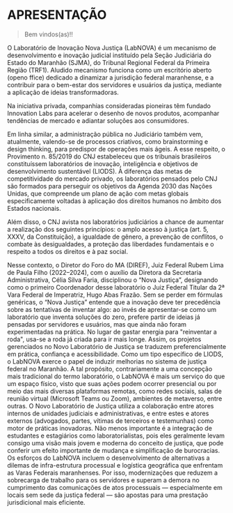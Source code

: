 # APRESENTAÇÃO
> Bem vindos(as)!!

O Laboratório de Inovação Nova Justiça (LabNOVA) é um mecanismo de desenvolvimento e inovação judicial instituído pela Seção Judiciária do Estado do Maranhão (SJMA), do Tribunal Regional Federal da Primeira Região (TRF1). Aludido mecanismo funciona como um escritório aberto (openo ffice) dedicado a dinamizar a jurisdição federal maranhense, e a contribuir para o bem-estar dos servidores e usuários da justiça, mediante a aplicação de ideias transformadoras.

Na iniciativa privada, companhias consideradas pioneiras têm fundado Innovation Labs para acelerar o desenho de novos produtos, acompanhar tendências de mercado e adiantar soluções aos consumidores.

Em linha similar, a administração pública no Judiciário também vem, atualmente, valendo-se de processos criativos, como brainstorming e design thinking, para predispor de operações mais ágeis. A esse respeito, o Provimento n. 85/2019 do CNJ estabeleceu que os tribunais brasileiros constituíssem laboratórios de inovação, inteligência e objetivos de desenvolvimento sustentável (LIODS). À diferença das metas de competitividade do mercado privado, os laboratórios pensados pelo CNJ são formados para perseguir os objetivos da Agenda 2030 das Nações Unidas, que compreende um plano de ação com metas globais especificamente voltadas à aplicação dos direitos humanos no âmbito dos Estados nacionais.

Além disso, o CNJ avista nos laboratórios judiciários a chance de aumentar a realização dos seguintes princípios: o amplo acesso à justiça (art. 5, XXXV, da Constituição), a igualdade de gênero, a prevenção de conflitos, o combate às desigualdades, a proteção das liberdades fundamentais e o respeito a todos os direitos e à paz social.

Nesse contexto, o Diretor do Foro do MA (DIREF), Juiz Federal Rubem Lima de Paula Filho (2022–2024), com o auxílio da Diretora da Secretaria Administrativa, Célia Silva Faria, disciplinou o “Nova Justiça”, designando como o primeiro Coordenador desse laboratório o Juiz Federal Titular da 2ª Vara Federal de Imperatriz, Hugo Abas Frazão.
Sem se perder em fórmulas genéricas, o “Nova Justiça” entende que a inovação deve ter precedência sobre as tentativas de inventar algo: ao invés de apresentar-se como um laboratório que inventa soluções do zero, prefere partir de ideias já pensadas por servidores e usuários, mas que ainda não foram experimentadas na prática. No lugar de gastar energia para "reinventar a roda", usa-se a roda já criada para ir mais longe. Assim, os projetos gerenciados no Novo Laboratório de Justiça se traduzem preferencialmente em prática, confiança e acessibilidade.
Como um tipo específico de LIODS, o LabNOVA exerce o papel de induzir melhorias no sistema de justiça federal no Maranhão. A tal propósito, contrariamente a uma concepção mais tradicional do termo laboratório, o LabNOVA é mais um serviço do que um espaço físico, visto que suas ações podem ocorrer presencial ou por meio das mais diversas plataformas remotas, como redes sociais, salas de reunião virtual (Microsoft Teams ou Zoom), ambientes de metaverso, entre outras.
O Novo Laboratório de Justiça utiliza a colaboração entre atores internos de unidades judiciais e administrativas, e entre estes e atores externos (advogados, partes, vítimas de terceiros e testemunhas) como motor de práticas inovadoras. Não menos importante é a integração de estudantes e estagiários como laboratorialistas, pois eles geralmente levam consigo uma visão mais jovem e moderna do conceito de justiça, que pode conferir um efeito importante de mudança e simplificação de burocracias.
Os esforços do LabNOVA incluem o desenvolvimento de alternativas a dilemas de infra-estrutura processual e logística geográfica que enfrentam as Varas Federais maranhenses.
Por isso, modernizações que reduzem a sobrecarga de trabalho para os servidores e superam a demora no cumprimento das comunicações de atos processuais — especialmente em locais sem sede da justiça federal — são apostas para uma prestação jurisdicional mais eficiente.